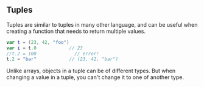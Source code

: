 Tuples
-----
Tuples are similar to tuples in many other language, and can be 
useful when creating a function that needs to return multiple values.

~~~swift
var t = (23, 42, "foo")
var i = t.0            // 23
//t.2 = 100              // error!
t.2 = "bar"            // (23, 42, "bar")
~~~
Unlike arrays, objects in a tuple can be of different types. But when changing a
value in a tuple, you can't change it to one of another type.
